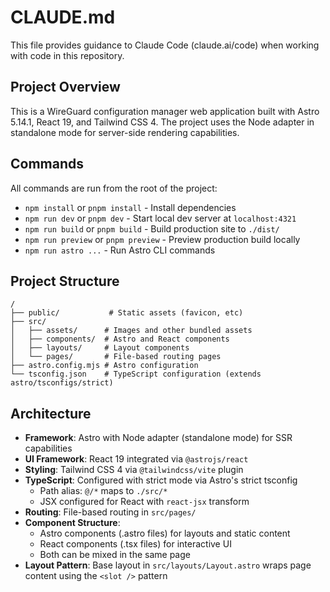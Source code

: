 # CLAUDE.md

This file provides guidance to Claude Code (claude.ai/code) when working with code in this repository.

## Project Overview

This is a WireGuard configuration manager web application built with Astro 5.14.1, React 19, and Tailwind CSS 4. The project uses the Node adapter in standalone mode for server-side rendering capabilities.

## Commands

All commands are run from the root of the project:

- `npm install` or `pnpm install` - Install dependencies
- `npm run dev` or `pnpm dev` - Start local dev server at `localhost:4321`
- `npm run build` or `pnpm build` - Build production site to `./dist/`
- `npm run preview` or `pnpm preview` - Preview production build locally
- `npm run astro ...` - Run Astro CLI commands

## Project Structure

```text
/
├── public/           # Static assets (favicon, etc)
├── src/
│   ├── assets/      # Images and other bundled assets
│   ├── components/  # Astro and React components
│   ├── layouts/     # Layout components
│   └── pages/       # File-based routing pages
├── astro.config.mjs # Astro configuration
└── tsconfig.json    # TypeScript configuration (extends astro/tsconfigs/strict)
```

## Architecture

- **Framework**: Astro with Node adapter (standalone mode) for SSR capabilities
- **UI Framework**: React 19 integrated via `@astrojs/react`
- **Styling**: Tailwind CSS 4 via `@tailwindcss/vite` plugin
- **TypeScript**: Configured with strict mode via Astro's strict tsconfig
  - Path alias: `@/*` maps to `./src/*`
  - JSX configured for React with `react-jsx` transform
- **Routing**: File-based routing in `src/pages/`
- **Component Structure**:
  - Astro components (.astro files) for layouts and static content
  - React components (.tsx files) for interactive UI
  - Both can be mixed in the same page
- **Layout Pattern**: Base layout in `src/layouts/Layout.astro` wraps page content using the `<slot />` pattern
